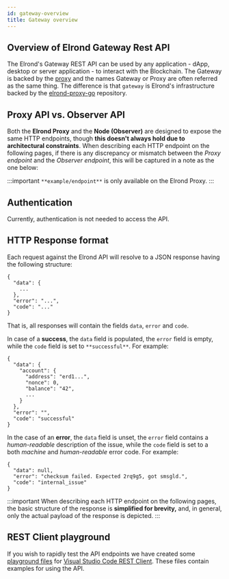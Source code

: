 ```yaml
---
id: gateway-overview
title: Gateway overview
---
```


## Overview of Elrond Gateway Rest API

The Elrond's Gateway REST API can be used by any application - dApp, desktop or server application - to interact with the Blockchain.
The Gateway is backed by the [proxy](/sdk-and-tools/proxy) and the names Gateway or Proxy are often referred as the same thing.
The difference is that `gateway` is Elrond's infrastructure backed by the [elrond-proxy-go](https://github.com/ElrondNetwork/elrond-proxy-go) repository.

## **Proxy API vs. Observer API**

Both the **Elrond Proxy** and the **Node (Observer)** are designed to expose the same HTTP endpoints, though **this doesn't always hold due to architectural constraints**. When describing each HTTP endpoint on the following pages, if there is any discrepancy or mismatch between the _Proxy endpoint_ and the _Observer endpoint_, this will be captured in a note as the one below:

:::important
`**example/endpoint**` is only available on the Elrond Proxy.
:::

## **Authentication**

Currently, authentication is not needed to access the API.

## **HTTP Response format**

Each request against the Elrond API will resolve to a JSON response having the following structure:

```
{
  "data": {
    ...
  },
  "error": "...",
  "code": "..."
}
```

That is, all responses will contain the fields `data`, `error` and `code`.

In case of a **success**, the `data` field is populated, the `error` field is empty, while the `code` field is set to `**successful**`. For example:

```
{
  "data": {
    "account": {
      "address": "erd1...",
      "nonce": 0,
      "balance": "42",
      ...
    }
  },
  "error": "",
  "code": "successful"
}
```

In the case of an **error**, the `data` field is unset, the `error` field contains a _human-readable_ description of the issue, while the `code` field is set to a both _machine_ and _human-readable_ error code. For example:

```
{
  "data": null,
  "error": "checksum failed. Expected 2rq9g5, got smsgld.",
  "code": "internal_issue"
}
```

:::important
When describing each HTTP endpoint on the following pages, the basic structure of the response is **simplified for brevity,** and, in general, only the actual payload of the response is depicted.
:::

## **REST Client playground**

If you wish to rapidly test the API endpoints we have created some [playground files](https://github.com/ElrondNetwork/elrond-sdk/tree/master/proxy-playground) for [Visual Studio Code REST Client](https://marketplace.visualstudio.com/items?itemName=humao.rest-client). These files contain examples for using the API.
